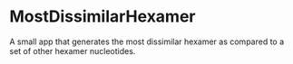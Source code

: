 # MostDissimilarHexamer
A small app that generates the most dissimilar hexamer as compared to a set of other hexamer nucleotides.
